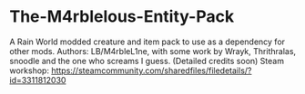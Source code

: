 # The-M4rblelous-Entity-Pack
A Rain World modded creature and item pack to use as a dependency for other mods. Authors: LB/M4rbleL1ne, with some work by Wrayk, Thrithralas, snoodle and the one who screams I guess. (Detailed credits soon)
Steam workshop: https://steamcommunity.com/sharedfiles/filedetails/?id=3311812030
